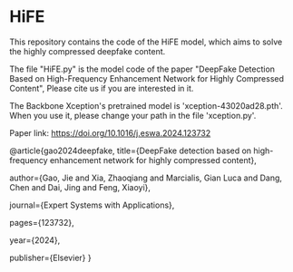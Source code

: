 # HiFE
This repository contains the code of the HiFE model, which aims to solve the highly compressed deepfake content.

The file "HiFE.py" is the model code of the paper "DeepFake Detection Based on High-Frequency Enhancement Network for Highly
Compressed Content", Please cite us if you are interested in it. 

The Backbone Xception's pretrained model is 'xception-43020ad28.pth'. When you use it, please change your path in the file 'xception.py'.

Paper link: https://doi.org/10.1016/j.eswa.2024.123732

@article{gao2024deepfake,
  title={DeepFake detection based on high-frequency enhancement network for highly compressed content},
  
  author={Gao, Jie and Xia, Zhaoqiang and Marcialis, Gian Luca and Dang, Chen and Dai, Jing and Feng, Xiaoyi},
  
  journal={Expert Systems with Applications},
  
  pages={123732},
  
  year={2024},
  
  publisher={Elsevier}
}

